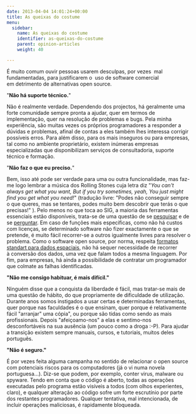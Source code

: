 ```yaml
---
date: 2013-04-04 14:01:24+00:00
title: As queixas do costume
menu:
  sidebar:
    name: As queixas do costume
    identifier: as-queixas-do-costume
    parent: opinion-articles
    weight: 40

---
```


É muito comum ouvir pessoas usarem desculpas, por vezes  mal fundamentadas, para justificarem o  uso de software comercial em detrimento de alternativas open source.

"**Não há suporte técnico.**"

Não é realmente verdade. Dependendo dos projectos, há geralmente uma forte comunidade sempre pronta a ajudar, quer em termos de implementação, quer na resolução de problemas e bugs. Pela minha experiência, são muitas vezes os próprios programadores a responder a dúvidas e problemas, afinal de contas a eles também lhes interessa corrigir possíveis erros. Para além disso, para os mais inseguros ou para empresas, tal como no ambiente proprietário, existem inúmeras empresas especializadas que disponibilizam serviços de consultadoria, suporte técnico e formação.

"**Não faz o que eu preciso.**"

Bem, isso até pode ser verdade para uma ou outra funcionalidade, mas faz-me logo lembrar a música dos Rolling Stones cuja letra diz "_You can't always get what you want, But if you try sometimes, yeah, You just might find you get what you need!_" (tradução livre: "Podes não conseguir sempre o que queres, mas se tentares, podes muito bem descobrir que terás o que precisas!" ). Pelo menos no que toca ao SIG, a maioria das ferramentas essenciais estão disponíveis, trata-se de uma questão de se [pesquisar](http://lmgtfy.com/?q=How+to+add+new+field+in+QGIS) e de se [perguntar](http://lists.osgeo.org/mailman/listinfo/portugal). Em caso de funções mais específicas, como não há custos com licenças, se determinado software não fizer exactamente o que se pretende, é muito fácil recorrer-se a outros igualmente livres para resolver o problema. Como o software open source, por norma, respeita [formatos standart para dados espaciais](http://www.opengeospatial.org/standards/is), não há sequer necessidade de recorrer à conversão dos dados, uma vez que falam todos a mesma linguagem. Por fim, para empresas, há ainda a possibilidade de contratar um programador que colmate as falhas identificadas.

**"Não me consigo habituar, é mais difícil."**

Ninguém disse que a conquista da liberdade é fácil, mas tratar-se mais de uma questão de hábito, do que propriamente de dificuldade de utilização. Durante anos somos instigados a usar certas e determinadas ferramentas, quer porque nas faculdades é o que ensinam, quer porque é relativamente fácil "arranjar" uma cópia", ou porque são tidas como sendo as mais profissionais. Depois "afeiçoamo-nos" a elas e sentimo-nos desconfortáveis na sua ausência (um pouco como a droga :-P). Para ajudar a transição existem sempre manuais, cursos, e tutoriais, muitos deles português.

**"Não é seguro."**

É por vezes feita alguma campanha no sentido de relacionar o open source com potenciais riscos para os computadores (já o vi numa novela portuguesa...). Diz-se que podem, por exemplo, conter virus, malware ou spyware. Tendo em conta que o código é aberto, todas as operações executadas pelo programa estão visíveis a todos (com olhos experientes, claro), e qualquer alteração ao código sofre um forte escrutínio por parte dos restantes programadores. Qualquer tentativa, mal intencionada, de incluir operações maliciosas, é rapidamente bloqueada.
